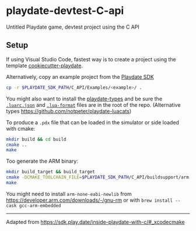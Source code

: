 # playdate-devtest-C-api

Untitled Playdate game, devtest project using the C API

## Setup

If using Visual Studio Code, fastest way is to create a project using the template [cookiecutter-playdate](https://github.com/midouest/cookiecutter-playdate).

Alternatively, copy an example project from the [Playdate SDK](https://play.date/dev/)

```bash
cp -r $PLAYDATE_SDK_PATH/C_API/Examples/<example>/ .
```

You might also want to install the [playdate-types](https://github.com/balpha/playdate-types) and be sure the [`.luarc.json`](.luarc.json) and [`.lua-format`](.lua-format) files are in the root of the repo. (Alternative types <https://github.com/notpeter/playdate-luacats>)


To produce a `.pdx` file that can be loaded in the simulator or side loaded with cmake:

```bash
mkdir build && cd build
cmake ..
make
```

Too generate the ARM binary:

```bash
mkdir build_target && build_target
cmake -DCMAKE_TOOLCHAIN_FILE=$PLAYDATE_SDK_PATH/C_API/buildsupport/arm.cmake ..
make
```

You might need to install `arm-none-eabi-newlib` from <https://developer.arm.com/downloads/-/gnu-rm> or with `brew install --cask gcc-arm-embedded`

---
Adapted from <https://sdk.play.date/inside-playdate-with-c/#_xcodecmake>
